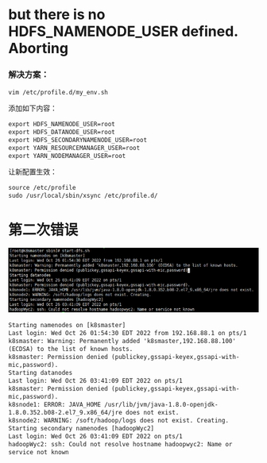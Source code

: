 # but there is no HDFS_NAMENODE_USER defined. Aborting 

### 解决方案：
```
vim /etc/profile.d/my_env.sh
```

添加如下内容：
```
export HDFS_NAMENODE_USER=root
export HDFS_DATANODE_USER=root
export HDFS_SECONDARYNAMENODE_USER=root
export YARN_RESOURCEMANAGER_USER=root
export YARN_NODEMANAGER_USER=root
```

让新配置生效：
```
source /etc/profile
sudo /usr/local/sbin/xsync /etc/profile.d/
```


# 第二次错误
![输入图片说明](https://raw.githubusercontent.com/dfdbb/MyMakdownPhoto/master/2022/vTGVpBF7X07Tvti4.png)
```
Starting namenodes on [k8smaster]
Last login: Wed Oct 26 01:54:30 EDT 2022 from 192.168.88.1 on pts/1
k8smaster: Warning: Permanently added 'k8smaster,192.168.88.100' (ECDSA) to the list of known hosts.
k8smaster: Permission denied (publickey,gssapi-keyex,gssapi-with-mic,password).
Starting datanodes
Last login: Wed Oct 26 03:41:09 EDT 2022 on pts/1
k8smaster: Permission denied (publickey,gssapi-keyex,gssapi-with-mic,password).
k8snode1: ERROR: JAVA_HOME /usr/lib/jvm/java-1.8.0-openjdk-1.8.0.352.b08-2.el7_9.x86_64/jre does not exist.
k8snode2: WARNING: /soft/hadoop/logs does not exist. Creating.
Starting secondary namenodes [hadoopWyc2]
Last login: Wed Oct 26 03:41:09 EDT 2022 on pts/1
hadoopWyc2: ssh: Could not resolve hostname hadoopwyc2: Name or service not known
```
<!--stackedit_data:
eyJoaXN0b3J5IjpbMjAyOTc3MzQ0NywtMTc0NDczODExNV19
-->
